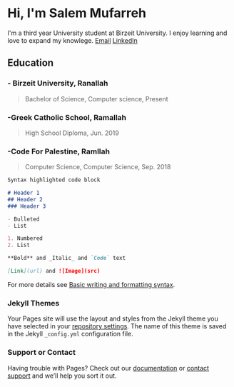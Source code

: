 # Hi, I'm Salem Mufarreh
I'm a third year University student at Birzeit University. I enjoy learning and love to expand my knowlege.
[Email](salemmuf9@gmail.com)
[LinkedIn](https://www.linkedin.com/in/salem-mufarreh-41a26621b/)

## Education
### - **Birzeit University**, Ranallah
>Bachelor of Science, Computer science, Present
### -**Greek Catholic School**, Ramallah
>High School Diploma, Jun. 2019
### -**Code For Palestine**, Ramllah
>Computer Science, Computer Science, Sep. 2018



```markdown
Syntax highlighted code block

# Header 1
## Header 2
### Header 3

- Bulleted
- List

1. Numbered
2. List

**Bold** and _Italic_ and `Code` text

[Link](url) and ![Image](src)
```

For more details see [Basic writing and formatting syntax](https://docs.github.com/en/github/writing-on-github/getting-started-with-writing-and-formatting-on-github/basic-writing-and-formatting-syntax).

### Jekyll Themes

Your Pages site will use the layout and styles from the Jekyll theme you have selected in your [repository settings](https://github.com/Salem-Mufarreh/psychic-sniffle/settings/pages). The name of this theme is saved in the Jekyll `_config.yml` configuration file.

### Support or Contact

Having trouble with Pages? Check out our [documentation](https://docs.github.com/categories/github-pages-basics/) or [contact support](https://support.github.com/contact) and we’ll help you sort it out.
